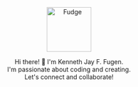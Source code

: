 <p align="center">
  <img src="[https://your-image-url.com](https://images.app.goo.gl/KUh5Rnmhyw9LNJUh6)" alt="Fudge" width="100" height="100">
</p>

<p align="center">
  Hi there! 👋 I'm Kenneth Jay F. Fugen. <br>
  I'm passionate about coding and creating. <br>
  Let's connect and collaborate!
</p>
